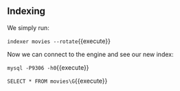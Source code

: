 ## Indexing

We simply run:

`indexer movies --rotate`{{execute}}

Now we can connect to the engine and see our new index:

`mysql -P9306 -h0`{{execute}}

`SELECT * FROM movies\G`{{execute}}